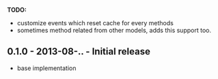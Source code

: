 **TODO:**
  - customize events which reset cache for every methods
  - sometimes method related from other models, adds this support too.

## 0.1.0 - 2013-08-.. - Initial release

  * base implementation
